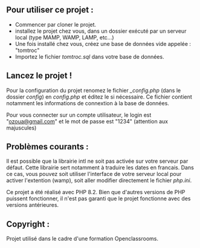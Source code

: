 ## Pour utiliser ce projet :

- Commencer par cloner le projet.
- installez le projet chez vous, dans un dossier exécuté par un serveur local (type MAMP, WAMP, LAMP, etc...)
- Une fois installé chez vous, créez une base de données vide appelée : "tomtroc"
- Importez le fichier _tomtroc.sql_ dans votre base de données.

## Lancez le projet !

Pour la configuration du projet renomez le fichier _\_config.php_ (dans le dossier _config_) en _config.php_ et éditez le si nécessaire.
Ce fichier contient notamment les informations de connextion à la base de données.

Pour vous connecter sur un compte utilisateur, le login est "ozoua@gmail.com" et le mot de passe est "1234" (attention aux majuscules)

## Problèmes courants :

Il est possible que la librairie intl ne soit pas activée sur votre serveur par défaut. Cette librairie sert notamment à traduire les dates en francais. Dans ce cas, vous pouvez soit utiliser l'interface de votre serveur local pour activer l'extention (wamp), soit aller modifier directement le fichier _php.ini_.

Ce projet a été réalisé avec PHP 8.2. Bien que d'autres versions de PHP puissent fonctionner, il n'est pas garanti que le projet fonctionne avec des versions antérieures.

## Copyright :

Projet utilisé dans le cadre d'une formation Openclassrooms.
